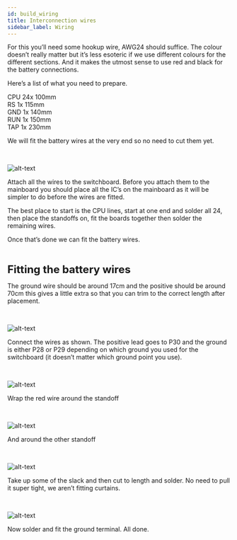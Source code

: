 ```yaml
---
id: build_wiring
title: Interconnection wires
sidebar_label: Wiring
---
```


For this you’ll need some hookup wire, AWG24 should suffice. The colour doesn’t really matter but it’s less esoteric if we use different colours for the different sections. And it makes the utmost sense to use red and black for the battery connections.

Here’s a list of what you need to prepare.

CPU 24x 100mm  
RS 1x 115mm  
GND 1x 140mm  
RUN 1x 150mm  
TAP 1x 230mm

We will fit the battery wires at the very end so no need to cut them yet.

&nbsp;

![alt-text](assets/images/087.jpg)

Attach all the wires to the switchboard. Before you attach them to the mainboard you should place all the IC’s on the mainboard as it will be simpler to do before the wires are fitted.

The best place to start is the CPU lines, start at one end and solder all 24, then place the standoffs on, fit the boards together then solder the remaining wires.
 
Once that’s done we can fit the battery wires.

&nbsp;

<span style="font-size:x-large;">**Fitting the battery wires**</span>

The ground wire should be around 17cm and the positive should be around 70cm this gives a little extra so that you can trim to the correct length after placement.

&nbsp;

![alt-text](assets/images/088.jpg)


 Connect the wires as shown. The positive lead goes to P30 and the ground is either P28 or P29 depending on which ground you used for the switchboard (it doesn’t matter which ground point you use).

 &nbsp;

![alt-text](assets/images/089.jpg)

Wrap the red wire around the standoff

&nbsp;

![alt-text](assets/images/090.jpg)

And around the other standoff

&nbsp;

![alt-text](assets/images/091.jpg)

Take up some of the slack and then cut to length and solder. No need to pull it super tight, we aren’t fitting curtains.

&nbsp;

![alt-text](assets/images/092.jpg)

Now solder and fit the ground terminal. All done.